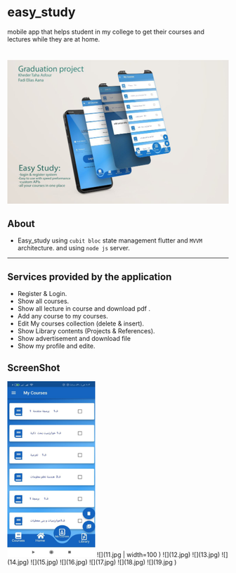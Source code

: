 # easy_study
mobile app that helps student in my college to get their courses and lectures while they are at home.
#
![p](p.jpg)

## About
- Easy_study using `cubit bloc` state management flutter and `MVVM` architecture.
and using `node js` server.

- - - -
## Services provided by the application
* Register & Login.
* Show all courses.
* Show all lecture in course and download pdf .
* Add any course to my courses.
* Edit My courses collection (delete & insert).
* Show Library contents (Projects & References).
* Show advertisement and download file 
* Show my profile and edite.

## ScreenShot
<img src="11.jpg" width="200" height="400"/>
![](11.jpg | width=100 )
![](12.jpg)
![](13.jpg)
![](14.jpg)
![](15.jpg)
![](16.jpg)
![](17.jpg)
![](18.jpg)
![](19.jpg )
